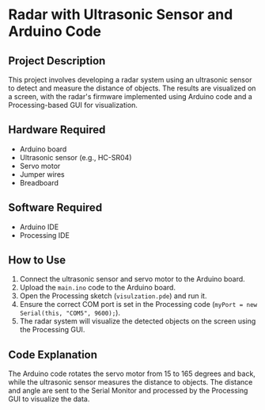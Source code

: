 # Radar with Ultrasonic Sensor and Arduino Code

## Project Description
This project involves developing a radar system using an ultrasonic sensor to detect and measure the distance of objects. The results are visualized on a screen, with the radar's firmware implemented using Arduino code and a Processing-based GUI for visualization.

## Hardware Required
- Arduino board
- Ultrasonic sensor (e.g., HC-SR04)
- Servo motor
- Jumper wires
- Breadboard

## Software Required
- Arduino IDE
- Processing IDE

## How to Use
1. Connect the ultrasonic sensor and servo motor to the Arduino board.
2. Upload the `main.ino` code to the Arduino board.
3. Open the Processing sketch (`visulzation.pde`) and run it.
4. Ensure the correct COM port is set in the Processing code (`myPort = new Serial(this, "COM5", 9600);`).
5. The radar system will visualize the detected objects on the screen using the Processing GUI.

## Code Explanation
The Arduino code rotates the servo motor from 15 to 165 degrees and back, while the ultrasonic sensor measures the distance to objects. The distance and angle are sent to the Serial Monitor and processed by the Processing GUI to visualize the data.
